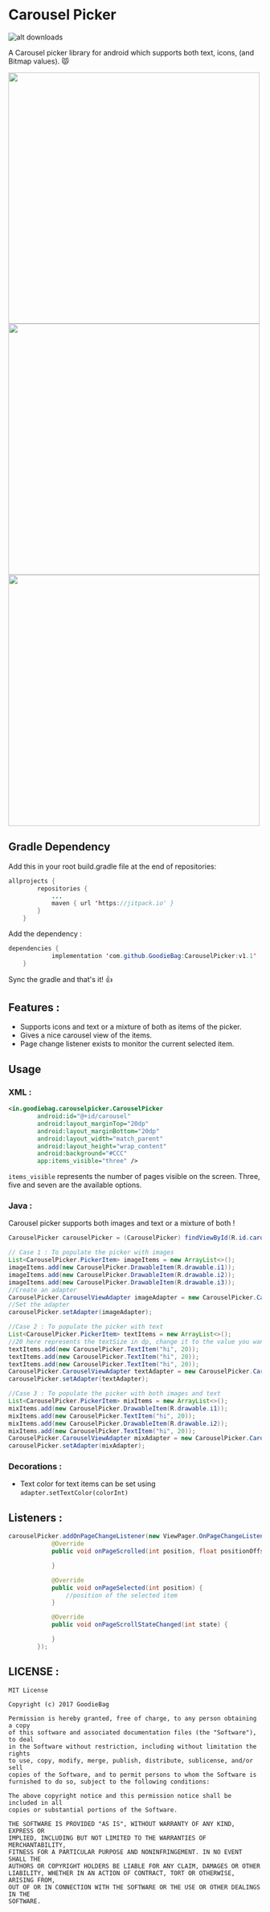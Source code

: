 # Carousel Picker

![alt downloads](https://img.shields.io/jitpack/dm/github/GoodieBag/CarouselPicker.svg)

 A Carousel picker library for android which supports both text, icons, (and Bitmap values). :pouting_cat:
 
 <img src="https://raw.githubusercontent.com/GoodieBag/CarouselPicker/master/gif/gif_image_480.gif" height="500"> <img src="https://raw.githubusercontent.com/GoodieBag/CarouselPicker/master/gif/gif_text_480.gif" height="500">
<img src="https://raw.githubusercontent.com/GoodieBag/CarouselPicker/master/gif/gif_mix_480.gif" height="500">
 
## Gradle Dependency

Add this in your root build.gradle file at the end of repositories:
```java
allprojects {
		repositories {
			...
			maven { url 'https://jitpack.io' }
		}
	}
```
Add the dependency : 
```java
dependencies {
	        implementation 'com.github.GoodieBag:CarouselPicker:v1.1'
	}
```
Sync the gradle and that's it! :+1:

## Features : 
* Supports icons and text or a mixture of both as items of the picker.
* Gives a nice carousel view of the items.
* Page change listener exists to monitor the current selected item.

## Usage

### XML : 

```xml
<in.goodiebag.carouselpicker.CarouselPicker
        android:id="@+id/carousel"
        android:layout_marginTop="20dp"
        android:layout_marginBottom="20dp"
        android:layout_width="match_parent"
        android:layout_height="wrap_content"
        android:background="#CCC"
        app:items_visible="three" />
```

```items_visible```  represents the number of pages visible on the screen. Three, five and seven are the available options.


### Java :
Carousel picker supports both images and text or a mixture of both !
```java
CarouselPicker carouselPicker = (CarouselPicker) findViewById(R.id.carousel);

// Case 1 : To populate the picker with images
List<CarouselPicker.PickerItem> imageItems = new ArrayList<>();
imageItems.add(new CarouselPicker.DrawableItem(R.drawable.i1));
imageItems.add(new CarouselPicker.DrawableItem(R.drawable.i2));
imageItems.add(new CarouselPicker.DrawableItem(R.drawable.i3));
//Create an adapter
CarouselPicker.CarouselViewAdapter imageAdapter = new CarouselPicker.CarouselViewAdapter(this, imageItems, 0);
//Set the adapter
carouselPicker.setAdapter(imageAdapter);

//Case 2 : To populate the picker with text
List<CarouselPicker.PickerItem> textItems = new ArrayList<>();
//20 here represents the textSize in dp, change it to the value you want.
textItems.add(new CarouselPicker.TextItem("hi", 20));
textItems.add(new CarouselPicker.TextItem("hi", 20));
textItems.add(new CarouselPicker.TextItem("hi", 20));
CarouselPicker.CarouselViewAdapter textAdapter = new CarouselPicker.CarouselViewAdapter(this, textItems, 0);
carouselPicker.setAdapter(textAdapter);

//Case 3 : To populate the picker with both images and text
List<CarouselPicker.PickerItem> mixItems = new ArrayList<>();
mixItems.add(new CarouselPicker.DrawableItem(R.drawable.i1));
mixItems.add(new CarouselPicker.TextItem("hi", 20));
mixItems.add(new CarouselPicker.DrawableItem(R.drawable.i2));
mixItems.add(new CarouselPicker.TextItem("hi", 20));
CarouselPicker.CarouselViewAdapter mixAdapter = new CarouselPicker.CarouselViewAdapter(this, mixItems, 0);
carouselPicker.setAdapter(mixAdapter);
```

### Decorations :
- Text color for text items can be set using ```adapter.setTextColor(colorInt)```

## Listeners :
```java
carouselPicker.addOnPageChangeListener(new ViewPager.OnPageChangeListener() {
            @Override
            public void onPageScrolled(int position, float positionOffset, int positionOffsetPixels) {

            }

            @Override
            public void onPageSelected(int position) {
                //position of the selected item
            }

            @Override
            public void onPageScrollStateChanged(int state) {

            }
        });
```

## LICENSE : 
```
MIT License

Copyright (c) 2017 GoodieBag

Permission is hereby granted, free of charge, to any person obtaining a copy
of this software and associated documentation files (the "Software"), to deal
in the Software without restriction, including without limitation the rights
to use, copy, modify, merge, publish, distribute, sublicense, and/or sell
copies of the Software, and to permit persons to whom the Software is
furnished to do so, subject to the following conditions:

The above copyright notice and this permission notice shall be included in all
copies or substantial portions of the Software.

THE SOFTWARE IS PROVIDED "AS IS", WITHOUT WARRANTY OF ANY KIND, EXPRESS OR
IMPLIED, INCLUDING BUT NOT LIMITED TO THE WARRANTIES OF MERCHANTABILITY,
FITNESS FOR A PARTICULAR PURPOSE AND NONINFRINGEMENT. IN NO EVENT SHALL THE
AUTHORS OR COPYRIGHT HOLDERS BE LIABLE FOR ANY CLAIM, DAMAGES OR OTHER
LIABILITY, WHETHER IN AN ACTION OF CONTRACT, TORT OR OTHERWISE, ARISING FROM,
OUT OF OR IN CONNECTION WITH THE SOFTWARE OR THE USE OR OTHER DEALINGS IN THE
SOFTWARE.
```
